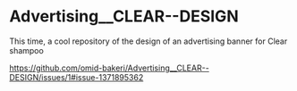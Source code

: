 # Advertising__CLEAR--DESIGN
This time, a cool repository of the design of an advertising banner for Clear shampoo

https://github.com/omid-bakeri/Advertising__CLEAR--DESIGN/issues/1#issue-1371895362
